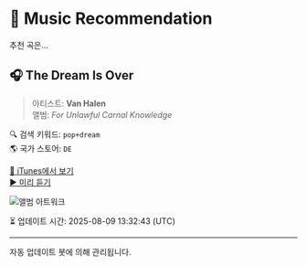 
# 🎵 Music Recommendation

추천 곡은...

## 🎧 The Dream Is Over  
> 아티스트: **Van Halen**  
> 앨범: _For Unlawful Carnal Knowledge_  

🔍 검색 키워드: `pop+dream`  
🌎 국가 스토어: `DE`

[🔗 iTunes에서 보기](https://music.apple.com/de/album/the-dream-is-over/368011586?i=368011668&uo=4)  
[▶️ 미리 듣기](https://audio-ssl.itunes.apple.com/itunes-assets/AudioPreview125/v4/61/03/df/6103dfe1-4cda-3781-1a66-762d0fbb30a6/mzaf_1052847316953233718.plus.aac.p.m4a)

![앨범 아트워크](https://is1-ssl.mzstatic.com/image/thumb/Music/79/e8/b9/mzi.btyrgpzm.jpg/100x100bb.jpg)

⏳ 업데이트 시간: 2025-08-09 13:32:43 (UTC)

---
자동 업데이트 봇에 의해 관리됩니다.
